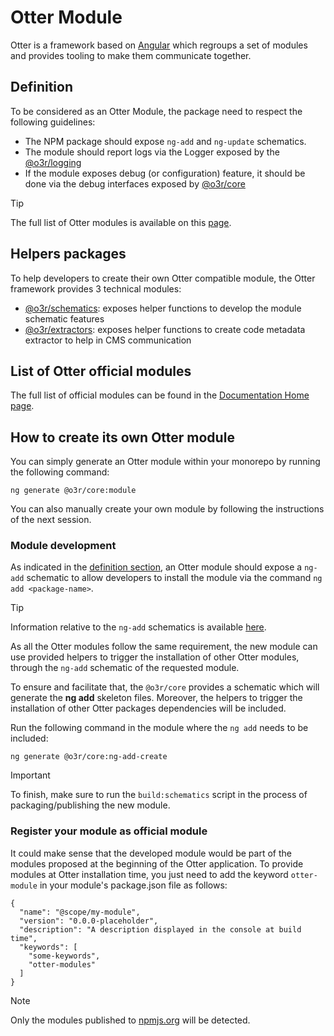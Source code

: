 # Otter Module

Otter is a framework based on [Angular](https://angular.io/) which regroups a set of modules and provides tooling to make them communicate together.

## Definition

To be considered as an Otter Module, the package need to respect the following guidelines:

- The NPM package should expose `ng-add` and `ng-update` schematics.
- The module should report logs via the Logger exposed by the [@o3r/logging](https://www.npmjs.com/package/@o3r/logging)
- If the module exposes debug (or configuration) feature, it should be done via the debug interfaces exposed by [@o3r/core](https://www.npmjs.com/package/@o3r/core)

> [!TIP]
> The full list of Otter modules is available on this [page](https://www.npmjs.com/search?q=keywords:otter-module).

## Helpers packages

To help developers to create their own Otter compatible module, the Otter framework provides 3 technical modules:

- [@o3r/schematics](https://www.npmjs.com/package/@o3r/schematics): exposes helper functions to develop the module schematic features
- [@o3r/extractors](https://www.npmjs.com/package/@o3r/extractors): exposes helper functions to create code metadata extractor to help in CMS communication

## List of Otter official modules

The full list of official modules can be found in the [Documentation Home page](../README.md#available-packages-and-tools).

## How to create its own Otter module

You can simply generate an Otter module within your monorepo by running the following command:

```shell
ng generate @o3r/core:module
```

You can also manually create your own module by following the instructions of the next session.

### Module development

As indicated in the [definition section](#definition), an Otter module should expose a `ng-add` schematic to allow developers to install the module via the command `ng add <package-name>`.
> [!TIP]
> Information relative to the `ng-add` schematics is available [here](https://angular.io/cli/add).

As all the Otter modules follow the same requirement, the new module can use provided helpers to trigger the installation of other Otter modules, through the `ng-add` schematic of the requested module.

To ensure and facilitate that, the `@o3r/core` provides a schematic which will generate the **ng add** skeleton files. Moreover, the helpers to trigger the installation of other Otter packages dependencies will be included.

Run the following command in the module where the `ng add` needs to be included:

```shell
ng generate @o3r/core:ng-add-create
```

> [!IMPORTANT]
> To finish, make sure to run the `build:schematics` script in the process of packaging/publishing the new module.

### Register your module as official module

It could make sense that the developed module would be part of the modules proposed at the beginning of the Otter application.
To provide modules at Otter installation time, you just need to add the keyword `otter-module` in your module's package.json file as follows:

```json5
{
  "name": "@scope/my-module",
  "version": "0.0.0-placeholder",
  "description": "A description displayed in the console at build time",
  "keywords": [
    "some-keywords",
    "otter-modules"
  ]
}
```

> [!NOTE]
> Only the modules published to [npmjs.org](https://www.npmjs.com/) will be detected.
